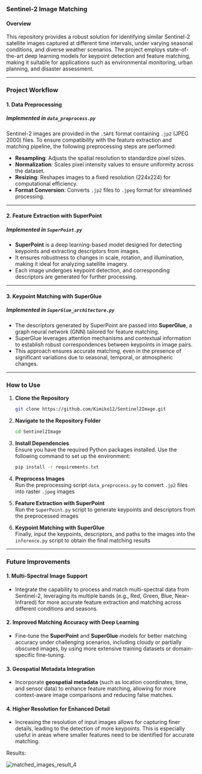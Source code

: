 ### Sentinel-2 Image Matching  

#### Overview  

This repository provides a robust solution for identifying similar Sentinel-2 satellite images captured at different time intervals, under varying seasonal conditions, and diverse weather scenarios. The project employs state-of-the-art deep learning models for keypoint detection and feature matching, making it suitable for applications such as environmental monitoring, urban planning, and disaster assessment.

---

### Project Workflow  

#### 1. **Data Preprocessing**  
##### Implemented in `data_preprocess.py`  

Sentinel-2 images are provided in the `.SAFE` format containing `.jp2` (JPEG 2000) files. To ensure compatibility with the feature extraction and matching pipeline, the following preprocessing steps are performed:  
- **Resampling**: Adjusts the spatial resolution to standardize pixel sizes.  
- **Normalization**: Scales pixel intensity values to ensure uniformity across the dataset.  
- **Resizing**: Reshapes images to a fixed resolution (224x224) for computational efficiency.  
- **Format Conversion**: Converts `.jp2` files to `.jpeg` format for streamlined processing.  

---

#### 2. **Feature Extraction with SuperPoint**  
##### Implemented in `SuperPoint.py`  

- **SuperPoint** is a deep learning-based model designed for detecting keypoints and extracting descriptors from images.  
- It ensures robustness to changes in scale, rotation, and illumination, making it ideal for analyzing satellite imagery.  
- Each image undergoes keypoint detection, and corresponding descriptors are generated for further processing.  

---

#### 3. **Keypoint Matching with SuperGlue**  
##### Implemented in `SuperGlue_architecture.py`  

- The descriptors generated by SuperPoint are passed into **SuperGlue**, a graph neural network (GNN) tailored for feature matching.  
- SuperGlue leverages attention mechanisms and contextual information to establish robust correspondences between keypoints in image pairs.  
- This approach ensures accurate matching, even in the presence of significant variations due to seasonal, temporal, or atmospheric changes.  

---

### How to Use  

1. **Clone the Repository**  
   ```bash
   git clone https://github.com/Kimiko12/Sentinel2Image.git
   ```  

2. **Navigate to the Repository Folder**  
   ```bash
   cd Sentinel2Image
   ```  

3. **Install Dependencies**  
   Ensure you have the required Python packages installed. Use the following command to set up the environment:  
   ```bash
   pip install -r requirements.txt
   ```  

4. **Preprocess Images**  
   Run the preprocessing script `data_preprocess.py` to convert `.jp2` files into raster `.jpeg` images

5. **Feature Extraction with SuperPoint**  
   Run the `SuperPoint.py` script to generate keypoints and descriptors from the preprocessed images

6. **Keypoint Matching with SuperGlue**  
   Finally, input the keypoints, descriptors, and paths to the images into the `inference.py` script to obtain the final matching results

---
### Future Improvements  

#### 1. **Multi-Spectral Image Support**  
   - Integrate the capability to process and match multi-spectral data from Sentinel-2, leveraging its multiple bands (e.g., Red, Green, Blue, Near-Infrared) for more accurate feature extraction and matching across different conditions and seasons.

#### 2. **Improved Matching Accuracy with Deep Learning**  
   - Fine-tune the **SuperPoint** and **SuperGlue** models for better matching accuracy under challenging scenarios, including cloudy or partially obscured images, by using more extensive training datasets or domain-specific fine-tuning.

#### 3. **Geospatial Metadata Integration**  
   - Incorporate **geospatial metadata** (such as location coordinates, time, and sensor data) to enhance feature matching, allowing for more context-aware image comparisons and reducing false matches.

#### 4. **Higher Resolution for Enhanced Detail**  
   - Increasing the resolution of input images allows for capturing finer details, leading to the detection of more keypoints. This is especially useful in areas where smaller features need to be identified for accurate matching.

Results:


![matched_images_result_4](https://github.com/user-attachments/assets/35a0ac40-d63d-4026-8a0b-06ec68ff7681)

